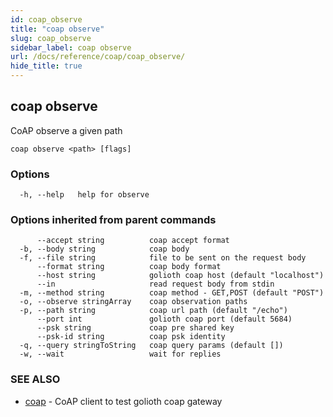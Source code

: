 ```yaml
---
id: coap_observe
title: "coap observe"
slug: coap_observe
sidebar_label: coap observe
url: /docs/reference/coap/coap_observe/
hide_title: true
---
```

## coap observe

CoAP observe a given path

```
coap observe <path> [flags]
```

### Options

```
  -h, --help   help for observe
```

### Options inherited from parent commands

```
      --accept string          coap accept format
  -b, --body string            coap body
  -f, --file string            file to be sent on the request body
      --format string          coap body format
      --host string            golioth coap host (default "localhost")
      --in                     read request body from stdin
  -m, --method string          coap method - GET,POST (default "POST")
  -o, --observe stringArray    coap observation paths
  -p, --path string            coap url path (default "/echo")
      --port int               golioth coap port (default 5684)
      --psk string             coap pre shared key
      --psk-id string          coap psk identity
  -q, --query stringToString   coap query params (default [])
  -w, --wait                   wait for replies
```

### SEE ALSO

* [coap](/docs/reference/coap/coap/)	 - CoAP client to test golioth coap gateway

